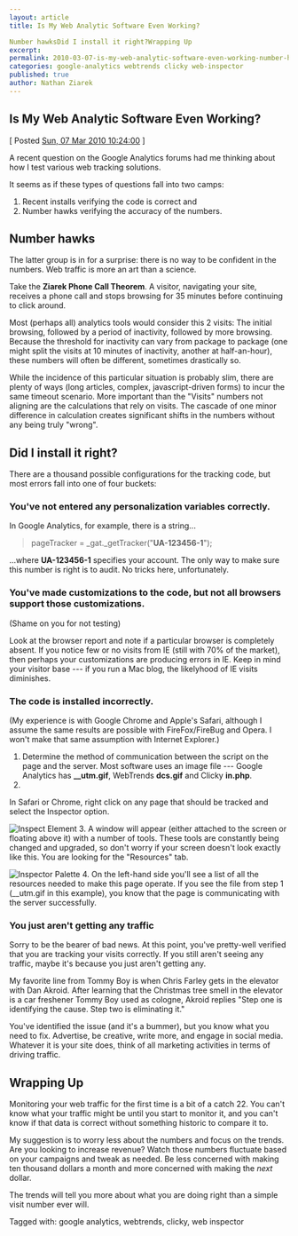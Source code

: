 ```yaml
---
layout: article
title: Is My Web Analytic Software Even Working?

Number hawksDid I install it right?Wrapping Up
excerpt: 
permalink: 2010-03-07-is-my-web-analytic-software-even-working-number-hawksdid-i-install-it-right-wrapping-up
categories: google-analytics webtrends clicky web-inspector 
published: true
author: Nathan Ziarek
---
```


## Is My Web Analytic Software Even Working?  
\[ Posted [Sun, 07 Mar 2010 10:24:00][0] \]

A recent question on the Google Analytics forums had me thinking about how I test various web tracking solutions.

It seems as if these types of questions fall into two camps:

1. Recent installs verifying the code is correct and
2. Number hawks verifying the accuracy of the numbers.

## Number hawks

The latter group is in for a surprise: there is no way to be confident in the numbers. Web traffic is more an art than a science.

Take the **Ziarek Phone Call Theorem**. A visitor, navigating your site, receives a phone call and stops browsing for 35 minutes before continuing to click around.

Most (perhaps all) analytics tools would consider this 2 visits: The initial browsing, followed by a period of inactivity, followed by more browsing. Because the threshold for inactivity can vary from package to package (one might split the visits at 10 minutes of inactivity, another at half-an-hour), these numbers will often be different, sometimes drastically so.

While the incidence of this particular situation is probably slim, there are plenty of ways (long articles, complex, javascript-driven forms) to incur the same timeout scenario. More important than the "Visits" numbers not aligning are the calculations that rely on visits. The cascade of one minor difference in calculation creates significant shifts in the numbers without any being truly "wrong".

## Did I install it right?

There are a thousand possible configurations for the tracking code, but most errors fall into one of four buckets:

### You've not entered any personalization variables correctly.

In Google Analytics, for example, there is a string...

> pageTracker = \_gat.\_getTracker("**UA-123456-1**");
> 

...where **UA-123456-1** specifies your account. The only way to make sure this number is right is to audit. No tricks here, unfortunately.

### You've made customizations to the code, but not all browsers support those customizations.

(Shame on you for not testing)

Look at the browser report and note if a particular browser is completely absent. If you notice few or no visits from IE (still with 70% of the market), then perhaps your customizations are producing errors in IE. Keep in mind your visitor base --- if you run a Mac blog, the likelyhood of IE visits diminishes.

### The code is installed incorrectly.

(My experience is with Google Chrome and Apple's Safari, although I assume the same results are possible with FireFox/FireBug and Opera. I won't make that same assumption with Internet Explorer.)

1. Determine the method of communication between the script on the page and the server. Most software uses an image file --- Google Analytics has **\_\_utm.gif**, WebTrends **dcs.gif** and Clicky **in.php**.
2. 
In Safari or Chrome, right click on any page that should be tracked and select the Inspector option.

![Inspect Element](http://media.tumblr.com/tumblr_kyx1btFLL81qzxpmp.png)
3. 
A window will appear (either attached to the screen or floating above it) with a number of tools. These tools are constantly being changed and upgraded, so don't worry if your screen doesn't look exactly like this. You are looking for the "Resources" tab.

![Inspector Palette](http://media.tumblr.com/tumblr_kyx1opCyqt1qzxpmp.png)
4. 
On the left-hand side you'll see a list of all the resources needed to make this page operate. If you see the file from step 1 (\_\_utm.gif in this example), you know that the page is communicating with the server successfully.

### You just aren't getting any traffic

Sorry to be the bearer of bad news. At this point, you've pretty-well verified that you are tracking your visits correctly. If you still aren't seeing any traffic, maybe it's because you just aren't getting any.

My favorite line from Tommy Boy is when Chris Farley gets in the elevator with Dan Akroid. After learning that the Christmas tree smell in the elevator is a car freshener Tommy Boy used as cologne, Akroid replies "Step one is identifying the cause. Step two is eliminating it."

You've identified the issue (and it's a bummer), but you know what you need to fix. Advertise, be creative, write more, and engage in social media. Whatever it is your site does, think of all marketing activities in terms of driving traffic.

## Wrapping Up

Monitoring your web traffic for the first time is a bit of a catch 22\. You can't know what your traffic might be until you start to monitor it, and you can't know if that data is correct without something historic to compare it to.

My suggestion is to worry less about the numbers and focus on the trends. Are you looking to increase revenue? Watch those numbers fluctuate based on your campaigns and tweak as needed. Be less concerned with making ten thousand dollars a month and more concerned with making the _next_ dollar.

The trends will tell you more about what you are doing right than a simple visit number ever will.

Tagged with: google analytics, webtrends, clicky, web inspector


[0]: http://nathanziarek.tumblr.com/post/432578598